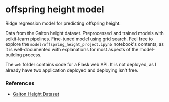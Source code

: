 # offspring height model
Ridge regression model for predicting offspring height.

Data from the Galton height dataset. Preprocessed and trained models with scikit-learn pipelines. Fine-tuned model using grid search. Feel free to explore the ```model/offspring_height_project.ipynb``` notebook's contents, as it is well-documented with explanations for most aspects of the model-building process.

The ```web``` folder contains code for a Flask web API. It is not deployed, as I already have two application deployed and deploying isn't free.

### References
* [Galton Height Dataset](https://dataverse.harvard.edu/dataset.xhtml?persistentId=doi:10.7910/DVN/T0HSJ1)
